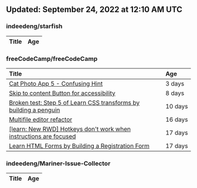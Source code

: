 ## Updated: September 24, 2022 at 12:10 AM UTC


### indeedeng/starfish
|**Title**|**Age**|
|:----|:----|


### freeCodeCamp/freeCodeCamp
|**Title**|**Age**|
|:----|:----|
|[Cat Photo App 5 - Confusing Hint](https://github.com/freeCodeCamp/freeCodeCamp/issues/47573)|3&nbsp;days|
|[Skip to content Button for accessibility](https://github.com/freeCodeCamp/freeCodeCamp/issues/47523)|8&nbsp;days|
|[Broken test: Step 5 of Learn CSS transforms by building a penguin](https://github.com/freeCodeCamp/freeCodeCamp/issues/47513)|10&nbsp;days|
|[Multifile editor refactor](https://github.com/freeCodeCamp/freeCodeCamp/issues/47467)|16&nbsp;days|
|[[learn: New RWD] Hotkeys don't work when instructions are focused ](https://github.com/freeCodeCamp/freeCodeCamp/issues/47457)|17&nbsp;days|
|[Learn HTML Forms by Building a Registration Form](https://github.com/freeCodeCamp/freeCodeCamp/issues/47456)|17&nbsp;days|


### indeedeng/Mariner-Issue-Collector
|**Title**|**Age**|
|:----|:----|